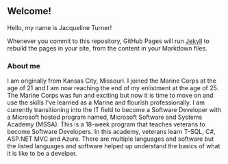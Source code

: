 ## Welcome!

Hello, my name is Jacqueline Turner! 

Whenever you commit to this repository, GitHub Pages will run [Jekyll](https://jekyllrb.com/) to rebuild the pages in your site, from the content in your Markdown files.

### About me

I am originally from Kansas City, Missouri. I joined the Marine Corps at the age of 21 and I am now reaching the end of my enlistment at the age of 25. The Marine Corps was fun and exciting but now it is time to move on and use the skills I've learned as a Marine and flourish professionally. I am currently transitioning into the IT field to become a Software Developer with a Microsoft hosted program named, Microsoft Software and Systems Academy (MSSA). This is a 18-week program that teaches veterans to become Software Developers. In this academy, veterans learn T-SQL, C#, ASP.NET MVC and Azure. There are multiple languages and software but the listed languages and software helped up understand the basics of what it is like to be a develper.


